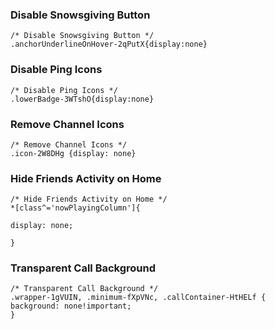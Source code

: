 
### Disable Snowsgiving Button
```
/* Disable Snowsgiving Button */
.anchorUnderlineOnHover-2qPutX{display:none}
```

### Disable Ping Icons
```
/* Disable Ping Icons */
.lowerBadge-3WTshO{display:none}
```

### Remove Channel Icons
```
/* Remove Channel Icons */
.icon-2W8DHg {display: none}
```

### Hide Friends Activity on Home
```
/* Hide Friends Activity on Home */
*[class^='nowPlayingColumn']{

display: none;

}
```

### Transparent Call Background
```
/* Transparent Call Background */
.wrapper-1gVUIN, .minimum-fXpVNc, .callContainer-HtHELf {
background: none!important;
}
```
